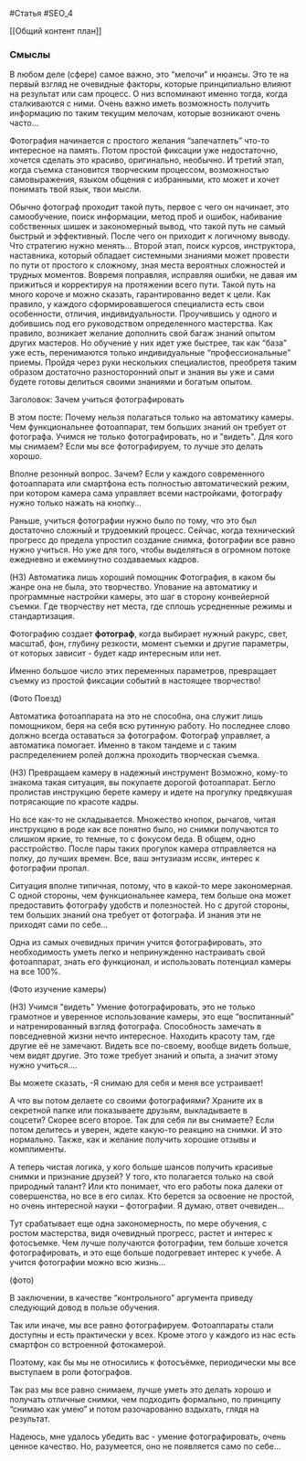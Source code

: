 #Статья #SEO_4 

[[Общий контент план]]
### Смыслы
В любом деле (сфере) самое важно, это “мелочи” и нюансы. Это те на первый взгляд не очевидные факторы, которые принципиально влияют на результат или сам процесс. О низ вспоминают именно тогда, когда сталкиваются с ними. Очень важно иметь возможность получить информацию по таким текущим мелочам, которые возникают очень часто…

Фотография начинается с простого желания “запечатлеть” что-то интересное на память. Потом простой фиксации уже недостаточно, хочется сделать это красиво, оригинально, необычно. И третий этап, когда съемка становится творческим процессом, возможностью самовыражения, языком общения с избранными, кто может и хочет понимать твой язык, твои мысли.

Обычно фотограф проходит такой путь, первое с чего он начинает, это самообучение, поиск информации, метод проб и ошибок, набивание собственных шишек и закономерный вывод, что такой путь не самый быстрый и эффективный. После чего он приходит к логичному выводу. Что стратегию нужно менять… Второй этап, поиск курсов, инструктора, наставника, который обладает системными знаниями может провести по пути от простого к сложному, зная места вероятных сложностей и трудных моментов. Вовремя поправляя, исправляя ошибки, не давая им прижиться и корректируя на протяжении всего пути. Такой путь на много короче и можно сказать, гарантированно ведет к цели. Как правило, у каждого сформировавшегося специалиста есть свои особенности, отличия, индивидуальности. Проучившись у одного и добившись под его руководством определенного мастерства. Как правило, возникает желание дополнить свой багаж знаний опытом других мастеров. Но обучение у них идет уже быстрее, так как “база” уже есть, перенимаются только индивидуальные “профессиональные” приемы. Пройдя через руки нескольких специалистов, преобретя таким образом достаточно разносторонний опыт и знания вы уже и сами будете готовы делиться своими знаниями и богатым опытом.

Заголовок: Зачем учиться фотографировать

В этом посте: 
Почему нельзя полагаться только на автоматику камеры.
Чем функциональнее фотоаппарат, тем больших знаний он требует от фотографа.
Учимся не только фотографировать, но и "видеть".
Для кого мы снимаем?
Если мы все фотографируем, то лучше это делать хорошо.

Вполне резонный вопрос. Зачем? Если у каждого современного фотоаппарата или смартфона есть полностью автоматический режим, при котором камера сама управляет всеми настройками, фотографу нужно только нажать на кнопку…

Раньше, учиться фотографии нужно было по тому, что это был достаточно сложный и трудоемкий процесс. Сейчас, когда технический прогресс до предела упростил создание снимка, фотографии все равно нужно учиться. Но уже для того, чтобы выделяться в огромном потоке ежедневно и ежеминутно создаваемых кадров.

(Н3) Автоматика лишь хороший помощник
Фотография, в каком бы жанре она не была, это творчество. Упование на автоматику и программные настройки камеры, это шаг в сторону конвейерной съемки. Где творчеству нет места, где сплошь усредненные режимы и стандартизация.

Фотографию создает **фотограф**, когда выбирает нужный ракурс, свет, масштаб, фон, глубину резкости, момент съемки и другие параметры, от которых зависит - будет кадр интересным или нет.

Именно большое число этих переменных параметров, превращает съемку из простой фиксации событий в настоящее творчество!

(Фото Поезд)

Автоматика фотоаппарата на это не способна, она служит лишь помощником, беря на себя всю рутинную работу. Но последнее слово должно всегда оставаться за фотографом. 
Фотограф управляет, а автоматика помогает. Именно в таком тандеме и с таким распределением ролей должна проходить творческая съемка.

(Н3) Превращаем камеру в надежный инструмент
Возможно, кому-то знакома такая ситуация, вы покупаете дорогой фотоаппарат. Бегло пролистав инструкцию берете камеру и идете на прогулку предвкушая потрясающие по красоте кадры.

Но все как-то не складывается. Множество кнопок, рычагов, читая инструкцию в роде как все понятно было, но снимки получаются то слишком яркие, то темные, то с фокусом беда. В общем, одно расстройство. После пары таких прогулок камера отправляется на полку, до лучших времен. Все, ваш энтузиазм иссяк, интерес к фотографии пропал.

Ситуация вполне типичная, потому, что в какой-то мере закономерная. С одной стороны, чем функциональнее камера, тем больше она может предоставить фотографу удобств и полезностей. Но с другой стороны, тем больших знаний она требует от фотографа. И знания эти не приходят сами по себе…

Одна из самых очевидных причин учится фотографировать, это необходимость уметь легко и непринужденно настраивать свой фотоаппарат, знать его функционал, и использовать потенциал камеры на все 100%.

(Фото изучение камеры)

(Н3) Учимся "видеть"
Умение фотографировать, это не только грамотное и уверенное использование камеры, это еще “воспитанный” и натренированный взгляд фотографа.
Способность замечать в повседневной жизни нечто интересное. Находить красоту там, где другие её не замечают. Видеть все по-своему, вообще видеть больше, чем видят другие.
Это тоже требует знаний и опыта, а значит этому нужно учиться….


Вы можете сказать, -Я снимаю для себя и меня все устраивает!

А что вы потом делаете со своими фотографиями? Храните их в секретной папке или показываете друзьям, выкладываете в соцсети? Скорее всего второе. Так для себя ли вы снимаете? Если потом делитесь и уверен, ждете какую-то реакцию на снимки. И это нормально. Также, как и желание получить хорошие отзывы и комплименты.

А теперь чистая логика, у кого больше шансов получить красивые снимки и признание друзей? У того, кто полагается только на свой природный талант?
Или кто понимает, что его работы пока далеки от совершенства, но все в его силах. Кто берется за освоение не простой, но очень интересной науки – фотографии. Я думаю, ответ очевиден…

Тут срабатывает еще одна закономерность, по мере обучения, с ростом мастерства, видя очевидный прогресс, растет и интерес к фотосъемке. Чем лучше получаются фотографии, тем больше хочется фотографировать, и это еще больше подогревает интерес к учебе. А учится фотографии можно всю жизнь…

(фото)

В заключении, в качестве “контрольного” аргумента приведу следующий довод в пользе обучения.

Так или иначе, мы все равно фотографируем. Фотоаппараты стали доступны и есть практически у всех. Кроме этого у каждого из нас есть смартфон со встроенной фотокамерой.

Поэтому, как бы мы не относились к фотосъёмке, периодически мы все выступаем в роли фотографов.

Так раз мы все равно снимаем, лучше уметь это делать хорошо и получать отличные снимки, чем подходить формально, по принципу “снимаю как умею” и потом разочарованно вздыхать, глядя на результат.

Надеюсь, мне удалось убедить вас - умение фотографировать, очень ценное качество. Но, разумеется, оно не появляется само по себе...